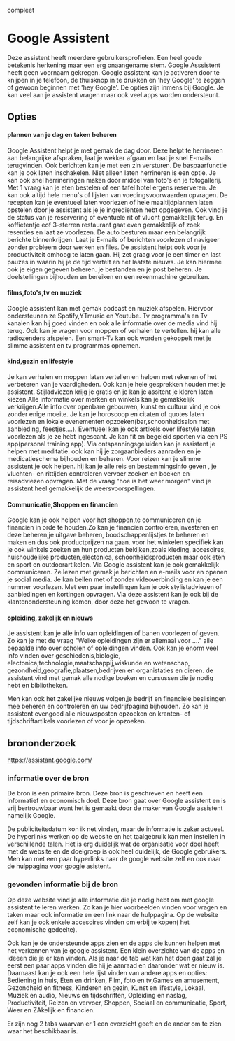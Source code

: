 compleet
# Google Assistent

Deze assistent heeft meerdere gebruikersprofielen. Een heel goede betekenis herkening maar een erg onaangename stem. Google Asssistent heeft geen voornaam gekregen.
Google assistent kan je activeren door te knijpen in je telefoon, de thuisknop in te drukken en 'hey Google' te zeggen of gewoon beginnen met 'hey Google'.
De opties zijn inmens bij Google. Je kan veel aan je assistent vragen maar ook veel apps worden ondersteunt.


## Opties

#### plannen van je dag en taken beheren

Google Assistent helpt je met gemak de dag door. Deze helpt te herrineren aan belangrijke afspraken, laat je wekker afgaan en laat je snel E-mails terugvinden. Ook berichten kan je met een zin versturen. De baspaarfunctie kan je ook laten inschakelen.
Niet alleen laten herrineren is een optie. Je kan ook snel herrineringen maken door middel van foto's en je fotogallerij.
Met 1 vraag kan je eten bestelen of een tafel hotel ergens reserveren. Je kan ook altijd hele menu's of lijsten van voedingsvoorwaarden opvragen.
De recepten kan je eventueel laten voorlezen of hele maaltijdplannen laten opstelen door je assistent als je je ingredienten hebt opgegeven.
Ook vind je de status van je reservering of eventuele rit of vlucht gemakkelijk terug.
En koffietentje eof 3-sterren restaurant gaat even gemakkelijk of zoek resenties en laat ze voorlezen.
De auto besturen maar een belangrijk berichte binnenkrijgen. Laat je E-mails of berichten voorlezen of navigeer zonder probleem door werken en files.
De assistent helpt ook voor je productiviteit omhoog te laten gaan. Hij zet graag voor je een timer en last pauzes in waarin hij je de tijd vertelt en het laatste nieuws.
Je kan hiermee ook je eigen gegeven beheren. je bestanden en je post beheren. Je doelstellingen bijhouden en bereiken en een rekenmachine gebruiken.

#### films,foto's,tv en muziek

Google assistent kan met gemak podcast en muziek afspelen. Hiervoor ondersteunen ze Spotify,YTmusic en Youtube. Tv programma's en Tv kanalen kan hij goed vinden en ook alle informatie over de media vind hij terug.
Ook kan je vragen voor moppen of verhalen te vertellen.
hij kan alle radiozenders afspelen. Een smart-Tv kan ook worden gekoppelt met je slimme assistent en tv programmas opnemen.

#### kind,gezin en lifestyle

Je kan verhalen en moppen laten vertellen en helpen met rekenen of het verbeteren van je vaardigheden. Ook kan je hele gesprekken houden met je assistent.
Stijladviezen krijg je gratis en je kan je assitent je kleren laten kiezen.Alle informatie over merken en winkels kan je gemakkelijk verkrijgen.Alle info over openbare gebouwen, kunst en cultuur vind je ook zonder enige moeite.
Je kan je horoscoop en citaten of quotes laten voorlezen en lokale evenementen opzoeken(bar,schoonheidsalon met aanbieding, feestjes,...).
Eventueel kan je ook artikels over lifestyle laten voorlezen als je ze hebt ingescant.
Je kan fit en begeleid sporten via een PS app(personal training app). Via ontspanningsgeluiden kan je assistent je helpen met meditatie. ook kan hij je zorgaanbieders aanraden en je medicatieschema bijhouden en beheren.
Voor reizen kan je slimme assistent je ook helpen. hij kan je alle reis en bestemmingsinfo geven , je vluchten- en rittijden controleren vervoer zoeken en boeken en reisadviezen opvragen.
Met de vraag "hoe is het weer morgen" vind je assistent heel gemakkelijk de weersvoorspellingen.
#### Communicatie,Shoppen en financien

Google kan je ook helpen voor het shoppen,te communiceren en je financien in orde te houden.Zo kan je financien controleren,investeren en deze beheren,je uitgave beheren, boodschappenlijstjes te beheren en maken en dus ook productprijzen na gaan.
voor het winkelen specifiek kan je ook winkels zoeken en hun producten bekijken,zoals kleding, accesoires, huishoudelijke producten,electonica, schoonheidsproducten maar ook eten en sport en outdoorartikelen.
Via Google assistent kan je ook gemakkelijk communiceren. Ze lezen met gemak je berichten en e-mails voor en openen je social media.
Je kan bellen met of zonder videoverbinding en kan je een nummer voorlezen.
Met een paar instellingen kan je ook stylistadviezen of aanbiedingen en kortingen opvragen. Via deze assistent kan je ook bij de klantenondersteuning komen, door deze het gewoon te vragen.

#### opleiding, zakelijk en nieuws

Je assistent kan je alle info van opleidingen of banen voorlezen of geven. Zo kan je met de vraag "Welke opleidingen zijn er allemaal voor ...." alle bepaalde info over scholen of opleidingen vinden.
Ook kan je enorm veel info vinden over geschiedenis,biologie, electonica,technologie,maatschappij,wiskunde en wetenschap, gezondheid,geografie,plaatsen,bedrijven en organistaties en dieren.
de assistent vind met gemak alle nodige boeken en cursussen die je nodig hebt en bibliotheken.

Men kan ook het zakelijke nieuws volgen,je bedrijf en financiele beslisingen mee beheren en controleren en uw bedrijfpagina bijhouden.
Zo kan je assistent evengoed alle nieuwsposten opzoeken en kranten- of tijdschriftartikels voorlezen of voor je opzoeken.

## brononderzoek

https://assistant.google.com/

### informatie over de bron

De bron is een primaire bron. Deze bron is geschreven en heeft een informatief en economisch doel.
Deze bron gaat over Google assistent en is vrij bertrouwbaar want het is gemaakt door de maker van Google assistent namelijk Google.

De publiciteitsdatum kon ik net vinden, maar de informatie is zeker actueel. De hyperlinks werken op de website en het taalgebruik kan men instellen in verschillende talen.
Het is erg duidelijk wat de organisatie voor doel heeft met de website en de doelgroep is ook heel duidelijk, de Google gebruikers.
Men kan met een paar hyperlinks naar de google website zelf en ook naar de hulppagina voor google asistent.

### gevonden informatie bij de bron

Op deze website vind je alle informatie die je nodig hebt om met google assistent te leren werken. Zo kan je hier voorbeelden vinden voor vragen en taken maar ook informatie en een link naar de hulppagina.
Op de website zelf kan je ook enkele accesoires vinden om erbij te kopen( het economische gedeelte).

Ook kan je de ondersteunde apps zien en de apps die kunnen helpen met het verkennen van je google assistent.
Een klein overzichte van de apps en ideeen die je er kan vinden. Als je naar de tab wat kan het doen gaat zal je eerst een paar apps vinden die hij je aanraad en daaronder wat er nieuw is. Daarnaast kan je ook een hele lijst vinden van andere apps en opties: Bediening in huis, Eten en drinken, Film, foto en tv,Games en amusement, Gezondheid en fitness, Kinderen en gezin, Kunst en lifestyle, Lokaal, Muziek en audio, Nieuws en tijdschriften, Opleiding en naslag, Productiviteit, Reizen en vervoer, Shoppen, Sociaal en communicatie, Sport, Weer en ZAkelijk en financien.

Er zijn nog 2 tabs waarvan er 1 een overzicht geeft en de ander om te zien waar het beschikbaar is.
